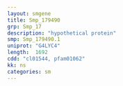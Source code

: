 ```yaml
---
layout: smgene
title: Smp_179490
grp: Smp_17
description: "hypothetical protein"
smp: Smp_179490.1
uniprot: "G4LYC4"
length:  1692
cdd: "cl01544, pfam01062"
kk: ns
categories: sm
---
```


